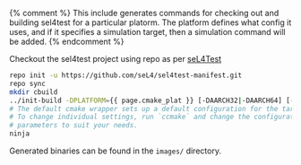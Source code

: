 {% comment %}
This include generates commands for checking out and building sel4test for a particular platorm.
The platform defines what config it uses, and if it specifies a simulation target, then a simulation command will be added.
{% endcomment %}

Checkout the sel4test project using repo as per [seL4Test](/Testing)
```bash
repo init -u https://github.com/seL4/sel4test-manifest.git
repo sync
mkdir cbuild
../init-build -DPLATFORM={{ page.cmake_plat }} [-DAARCH32|-DAARCH64] [-DRELEASE=<0|1>] [-DSIMULATION=<0|1>]
# The default cmake wrapper sets up a default configuration for the target platform.
# To change individual settings, run `ccmake` and change the configuration
# parameters to suit your needs.
ninja
```

Generated binaries can be found in the `images/` directory.
